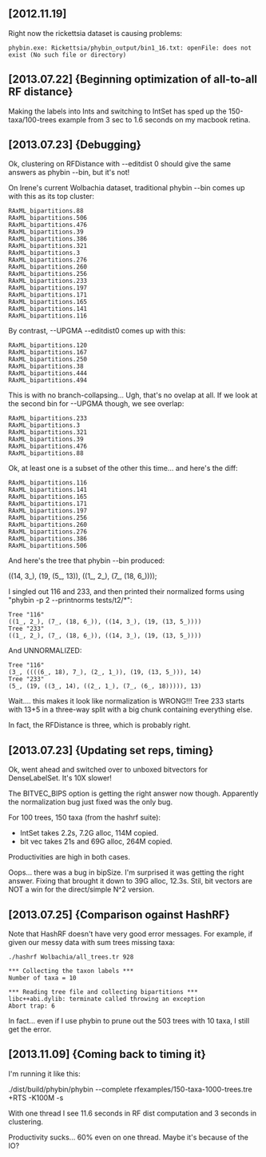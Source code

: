 

[2012.11.19]
------------

Right now the rickettsia dataset is causing problems:

    phybin.exe: Rickettsia/phybin_output/bin1_16.txt: openFile: does not exist (No such file or directory)

[2013.07.22] {Beginning optimization of all-to-all RF distance}
---------------------------------------------------------------

Making the labels into Ints and switching to IntSet has sped up the
150-taxa/100-trees example from 3 sec to 1.6 seconds on my macbook
retina.


[2013.07.23] {Debugging}
------------------------

Ok, clustering on RFDistance with --editdist 0 should give the same
answers as phybin --bin, but it's not!

On Irene's current Wolbachia dataset, traditional phybin --bin comes
up with this as its top cluster:

    RAxML_bipartitions.88
    RAxML_bipartitions.506
    RAxML_bipartitions.476
    RAxML_bipartitions.39
    RAxML_bipartitions.386
    RAxML_bipartitions.321
    RAxML_bipartitions.3
    RAxML_bipartitions.276
    RAxML_bipartitions.260
    RAxML_bipartitions.256
    RAxML_bipartitions.233
    RAxML_bipartitions.197
    RAxML_bipartitions.171
    RAxML_bipartitions.165
    RAxML_bipartitions.141
    RAxML_bipartitions.116

By contrast, --UPGMA --editdist0 comes up with this:

    RAxML_bipartitions.120
    RAxML_bipartitions.167
    RAxML_bipartitions.250
    RAxML_bipartitions.38
    RAxML_bipartitions.444
    RAxML_bipartitions.494
    
This is with no branch-collapsing...  Ugh, that's no ovelap at all.
If we look at the second bin for --UPGMA though, we see overlap:

    RAxML_bipartitions.233
    RAxML_bipartitions.3
    RAxML_bipartitions.321
    RAxML_bipartitions.39
    RAxML_bipartitions.476
    RAxML_bipartitions.88

Ok, at least one is a subset of the other this time... and here's the diff:

    RAxML_bipartitions.116
    RAxML_bipartitions.141
    RAxML_bipartitions.165
    RAxML_bipartitions.171
    RAxML_bipartitions.197
    RAxML_bipartitions.256
    RAxML_bipartitions.260
    RAxML_bipartitions.276
    RAxML_bipartitions.386
    RAxML_bipartitions.506

And here's the tree that phybin --bin produced:

   ((14, 3_), (19, (5_, 13)), ((1_, 2_), (7_, (18, 6_))));

I singled out 116 and 233, and then printed their normalized forms
using "phybin -p 2 --printnorms tests/t2/*":

    Tree "116"
    ((1_, 2_), (7_, (18, 6_)), ((14, 3_), (19, (13, 5_))))
    Tree "233"
    ((1_, 2_), (7_, (18, 6_)), ((14, 3_), (19, (13, 5_))))

And UNNORMALIZED:

    Tree "116"
    (3_, ((((6_, 18), 7_), (2_, 1_)), (19, (13, 5_))), 14)
    Tree "233"
    (5_, (19, ((3_, 14), ((2_, 1_), (7_, (6_, 18))))), 13)

Wait.... this makes it look like normalization is WRONG!!!
Tree 233 starts with 13+5 in a three-way split with a big chunk
containing everything else.

In fact, the RFDistance is three, which is probably right.

[2013.07.23] {Updating set reps, timing}
----------------------------------------

Ok, went ahead and switched over to unboxed bitvectors for
DenseLabelSet.  It's 10X slower!

The BITVEC_BIPS option is getting the right answer now though.
Apparently the normalization bug just fixed was the only bug.

For 100 trees, 150 taxa (from the hashrf suite):

  * IntSet takes 2.2s, 7.2G alloc, 114M copied.
  * bit vec takes 21s and 69G alloc, 264M copied.
  
Productivities are high in both cases.

Oops... there was a bug in bipSize.  I'm surprised it was getting the
right answer.  Fixing that brought it down to 39G alloc, 12.3s.
Stil, bit vectors are NOT a win for the direct/simple N^2 version.


[2013.07.25] {Comparison ogainst HashRF}
----------------------------------------

Note that HashRF doesn't have very good error messages.  For example,
if given our messy data with sum trees missing taxa:

    ./hashrf Wolbachia/all_trees.tr 928

    *** Collecting the taxon labels ***
	Number of taxa = 10

    *** Reading tree file and collecting bipartitions ***
    libc++abi.dylib: terminate called throwing an exception
    Abort trap: 6

In fact... even if I use phybin to prune out the 503 trees with 10
taxa, I still get the error.


[2013.11.09] {Coming back to timing it}
----------------------------------------

I'm running it like this:
 
   ./dist/build/phybin/phybin --complete rfexamples/150-taxa-1000-trees.tre  +RTS -K100M -s 

With one thread I see 11.6 seconds in RF dist computation and 3 seconds in clustering.

Productivity sucks... 60% even on one thread.  Maybe it's because of the IO?


